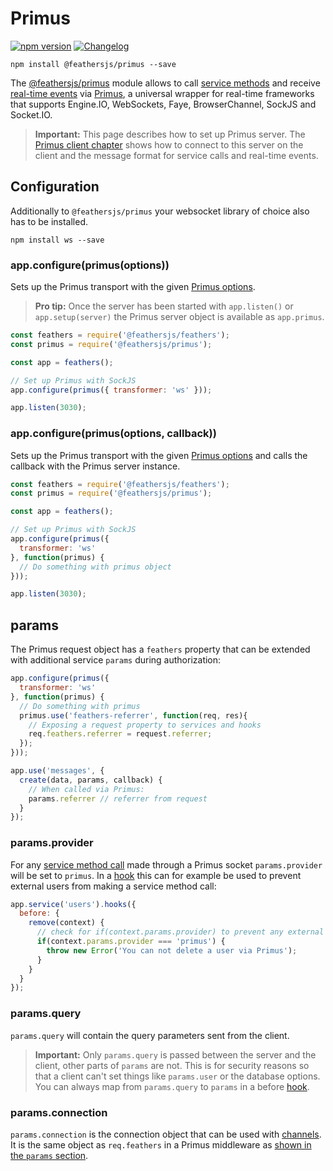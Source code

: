 # Primus

[![npm version](https://img.shields.io/npm/v/@feathersjs/primus.svg?style=flat-square)](https://www.npmjs.com/package/@feathersjs/primus)
[![Changelog](https://img.shields.io/badge/changelog-.md-blue.svg?style=flat-square)](https://github.com/feathersjs/feathers/blob/master/packages/primus/CHANGELOG.md)

```
npm install @feathersjs/primus --save
```

The [@feathersjs/primus](https://github.com/feathersjs/primus) module allows to call [service methods](./services.md) and receive [real-time events](./events.md) via [Primus](https://github.com/primus/primus), a universal wrapper for real-time frameworks that supports Engine.IO, WebSockets, Faye, BrowserChannel, SockJS and Socket.IO.

> **Important:** This page describes how to set up Primus server. The [Primus client chapter](./client/primus.md) shows how to connect to this server on the client and the message format for service calls and real-time events.

## Configuration

Additionally to `@feathersjs/primus` your websocket library of choice also has to be installed.

```
npm install ws --save
```

### app.configure(primus(options))

Sets up the Primus transport with the given [Primus options](https://github.com/primus/primus).

> **Pro tip:** Once the server has been started with `app.listen()` or `app.setup(server)` the Primus server object is available as `app.primus`.

```js
const feathers = require('@feathersjs/feathers');
const primus = require('@feathersjs/primus');

const app = feathers();

// Set up Primus with SockJS
app.configure(primus({ transformer: 'ws' }));

app.listen(3030);
```

### app.configure(primus(options, callback))

Sets up the Primus transport with the given [Primus options](https://github.com/primus/primus) and calls the callback with the Primus server instance.

```js
const feathers = require('@feathersjs/feathers');
const primus = require('@feathersjs/primus');

const app = feathers();

// Set up Primus with SockJS
app.configure(primus({
  transformer: 'ws'
}, function(primus) {
  // Do something with primus object
}));

app.listen(3030);
```

## params

The Primus request object has a `feathers` property that can be extended with additional service `params` during authorization:

```js
app.configure(primus({
  transformer: 'ws'
}, function(primus) {
  // Do something with primus
  primus.use('feathers-referrer', function(req, res){
    // Exposing a request property to services and hooks
    req.feathers.referrer = request.referrer;
  });
}));

app.use('messages', {
  create(data, params, callback) {
    // When called via Primus:
    params.referrer // referrer from request
  }
});
```

### params.provider

For any [service method call](./services.md) made through a Primus socket `params.provider` will be set to `primus`. In a [hook](./hooks.md) this can for example be used to prevent external users from making a service method call:

```js
app.service('users').hooks({
  before: {
    remove(context) {
      // check for if(context.params.provider) to prevent any external call
      if(context.params.provider === 'primus') {
        throw new Error('You can not delete a user via Primus');
      }
    }
  }
});
```

### params.query

`params.query` will contain the query parameters sent from the client.

> **Important:** Only `params.query` is passed between the server and the client, other parts of `params` are not. This is for security reasons so that a client can't set things like `params.user` or the database options. You can always map from `params.query` to `params` in a before [hook](./hooks.md).

### params.connection

`params.connection` is the connection object that can be used with [channels](./channels.md). It is the same object as `req.feathers` in a Primus middleware as [shown in the `params` section](#params).
